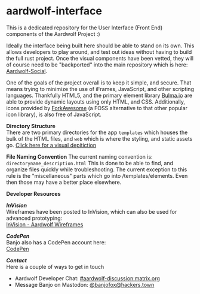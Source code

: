 # aardwolf-interface
This is a dedicated repository for the User Interface (Front End) components of the Aardwolf Project :)

Ideally the interface being built here should be able to stand on its own.  This allows developers to play around, and test out ideas 
without having to build the full rust project.  Once the visual components have been vetted, they will of course need to be "backported" into the main repository
which is here: [Aardwolf-Social](https://github.com/aardwolf-social/aardwolf).
<br />

One of the goals of the project overall is to keep it simple, and secure.  That means trying to minimize the use of iFrames, JavaScript, and other scripting 
languages.  Thankfully HTML5, and the primary element library [Bulma.io](https://bulma.io) are able to provide dynamic layouts using only HTML, and CSS. 
Additionally, icons provided by [ForkAwesome](https://forkawesome.github.io/Fork-Awesome/) (a FOSS alternative to that other popular icon library),
is also free of JavaScript. 
<br />

**Directory Structure**<br />
There are two primary directories for the app `templates` which houses the bulk of the HTML files, and `web` which is where the styling, and static assets go.  [Click here for a visual depitiction](https://raw.githubusercontent.com/Aardwolf-Social/aardwolf-interface/banjo/update-readme.md/DIRECTORY_STRUCTURE.md)

**File Naming Convention**
The current naming convention is: `directoryname_description.html`
This is done to be able to find, and organize files quickly while troubleshooting.  The current exception to this rule is the "miscellaneous" parts which go into /templates/elements.  Even then those may have a better place elsewhere.

**Developer Resources**

***InVision***<br />
Wireframes have been posted to InVision, which can also be used for advanced prototyping:<br />
[InVision - Aardwolf Wireframes](https://invis.io/H3OTASXPMSY)

***CodePen***<br />
Banjo also has a CodePen account here: <br />
[CodePen](https://codepen.io/BanjoFox/)

***Contact***<br />
Here is a couple of ways to get in touch <br />
* Aardwolf Developer Chat: [#aardwolf-discussion:matrix.org](https://riot.im/app/#/room/#aardwolf-discussion:matrix.org)
* Message Banjo on Mastodon: [@banjofox@hackers.town](@banjofox@hackers.town)



